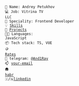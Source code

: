 <code>🖖 Name: Andrey Petukhov</code><br>
<code>💻 Job: Vitrina TV LLC</code><br>
<code>👷 Speciality: Frontend Developer</code><br>
<code>💡 [Skills](SKILLS.md)</code><br>
<code>🧻 [Projects](PROJECTS.md)</code><br>
<code>🧑‍💻 Languages: JavaScript</code><br>
<code>📦 Tech stack: TS, VUE</code><br>
<code>🪙 [Rates](RATES.md)</code><br>
<code>💬 telegram: [@And1Ray](https://telegram.me/@And1Ray)</code><br>
<code>📫 [your-email](mailto:and1ray1993@gmail.com)</code><br>
<code>🛖 [habr](https://career.habr.com/and1ray)</code><br>
<code>🇮/🇳[linkedin](https://www.linkedin.com/in/andrey-petukhov-b99719256/)</code><br>
